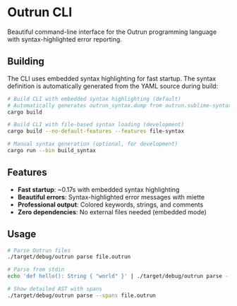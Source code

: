 # Outrun CLI

Beautiful command-line interface for the Outrun programming language with syntax-highlighted error reporting.

## Building

The CLI uses embedded syntax highlighting for fast startup. The syntax definition is automatically generated from the YAML source during build:

```bash
# Build CLI with embedded syntax highlighting (default)
# Automatically generates outrun_syntax.dump from outrun.sublime-syntax
cargo build

# Build CLI with file-based syntax loading (development)
cargo build --no-default-features --features file-syntax

# Manual syntax generation (optional, for development)
cargo run --bin build_syntax
```

## Features

- **Fast startup**: ~0.17s with embedded syntax highlighting
- **Beautiful errors**: Syntax-highlighted error messages with miette
- **Professional output**: Colored keywords, strings, and comments
- **Zero dependencies**: No external files needed (embedded mode)

## Usage

```bash
# Parse Outrun files
./target/debug/outrun parse file.outrun

# Parse from stdin
echo 'def hello(): String { "world" }' | ./target/debug/outrun parse -

# Show detailed AST with spans
./target/debug/outrun parse --spans file.outrun
```